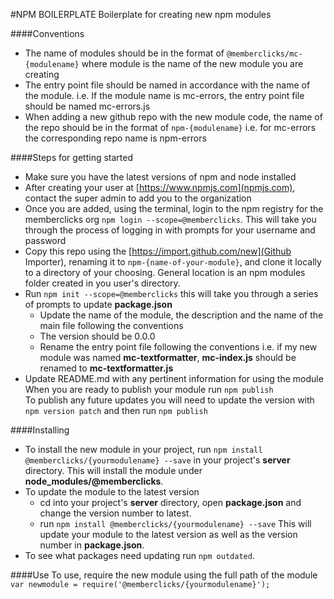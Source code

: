 #NPM BOILERPLATE
Boilerplate for creating new npm modules


####Conventions
- The name of modules should be in the format of `@memberclicks/mc-{modulename}` where module is the name of the new module you are creating 
- The entry point file should be named in accordance with the name of the module. i.e. If the module name is mc-errors, the entry point file should be named mc-errors.js
- When adding a new github repo with the new module code, the name of the repo should be in the format of `npm-{modulename}` i.e. for mc-errors the corresponding repo name is npm-errors 


####Steps for getting started
- Make sure you have the latest versions of npm and node installed
- After creating your user at [https://www.npmjs.com](npmjs.com), contact the super admin to add you to the organization
- Once you are added, using the terminal, login to the npm registry for the memberclicks org `npm login --scope=@memberclicks`. This will take you through the process of logging in with prompts for your username and password 
- Copy this repo using the [https://import.github.com/new](Github Importer), renaming it to `npm-{name-of-your-module}`, and clone it locally to a directory of your choosing. General location is an npm modules folder created in you user's directory.
- Run `npm init --scope=@memberclicks` this will take you through a series of prompts to update __package.json__
  - Update the name of the module, the description and the name of the main file following the conventions
  - The version should be 0.0.0
  - Rename the entry point file following the conventions i.e. if my new module was named __mc-textformatter__, __mc-index.js__ should be renamed to __mc-textformatter.js__
- Update README.md with any pertinent information for using the module  
When you are ready to publish your module run `npm publish`  
To publish any future updates you will need to update the version with `npm version patch` and then run `npm publish`


####Installing
- To install the new module in your project, run `npm install @memberclicks/{yourmodulename} --save` in your project's __server__ directory. This will install the module under __node_modules/@memberclicks__.  
- To update the module to the latest version  
  - cd into your project's __server__ directory, open __package.json__ and change the version number to latest.
  - run `npm install @memberclicks/{yourmodulename} --save` This will update your module to the latest version as well as the version number in __package.json__.
- To see what packages need updating run `npm outdated`.

####Use
To use, require the new module using the full path of the module  
`var newmodule = require('@memberclicks/{yourmodulename}');`
